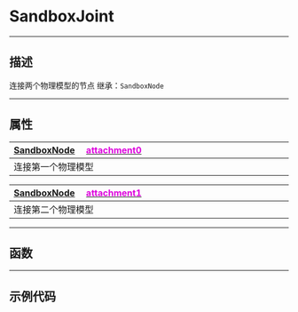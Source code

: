 # SandboxJoint
------------------------------------------------------------------------------------------
## 描述

连接两个物理模型的节点
继承：`SandboxNode`

------------------------------------------------------------------------------------------
## 属性

|<div style="width:1125px">[SandboxNode]() &emsp;[<font color="dd00dd">attachment0</font>]()</div>|
|:---|
|连接第一个物理模型|


|<div style="width:1125px">[SandboxNode]() &emsp;[<font color="dd00dd">attachment1</font>]()</div>|
|:---|
|连接第二个物理模型|


------------------------------------------------------------------------------------------
## 函数




------------------------------------------------------------------------------------------
## 示例代码